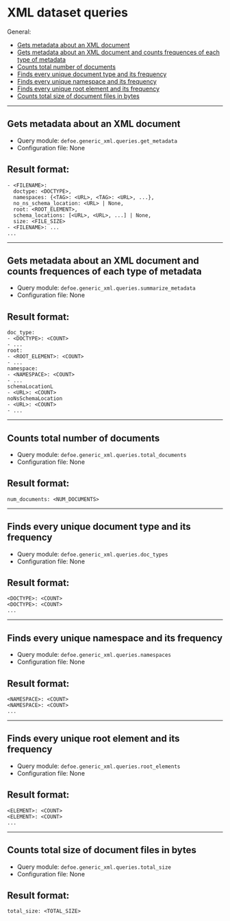 # XML dataset queries

General:

* [Gets metadata about an XML document](#Gets-metadata-about-an-XML-document)
* [Gets metadata about an XML document and counts frequences of each type of metadata](#Gets-metadata-about-an-XML-document-and-counts-frequences-of-each-type-of-metadata)
* [Counts total number of documents](#Counts-total-number-of-documents)
* [Finds every unique document type and its frequency](#Finds-every-unique-document-type-and-its-frequency)
* [Finds every unique namespace and its frequency](#Finds-every-unique-namespace-and-its-frequency)
* [Finds every unique root element and its frequency](#Finds-every-unique-root-element-and-its-frequency)
* [Counts total size of document files in bytes](#Counts-total-size-of-document-files-in-bytes)

---

## Gets metadata about an XML document

* Query module: `defoe.generic_xml.queries.get_metadata`
* Configuration file: None

Result format:
----------------------------------------------------------

```
- <FILENAME>:
  doctype: <DOCTYPE>,
  namespaces: {<TAG>: <URL>, <TAG>: <URL>, ...},
  no_ns_schema_location: <URL> | None,
  root: <ROOT_ELEMENT>,
  schema_locations: [<URL>, <URL>, ...] | None,
  size: <FILE_SIZE>
- <FILENAME>: ...
...
```

---

## Gets metadata about an XML document and counts frequences of each type of metadata

* Query module: `defoe.generic_xml.queries.summarize_metadata`
* Configuration file: None

Result format:
----------------------------------------------------------

```
doc_type:
- <DOCTYPE>: <COUNT>
- ...
root:
- <ROOT_ELEMENT>: <COUNT>
- ...
namespace:
- <NAMESPACE>: <COUNT>
- ...
schemaLocationL
- <URL>: <COUNT>
noNsSchemaLocation
- <URL>: <COUNT>
- ...

```

---

## Counts total number of documents

* Query module: `defoe.generic_xml.queries.total_documents`
* Configuration file: None

Result format:
----------------------------------------------------------

```
num_documents: <NUM_DOCUMENTS>
```

---

## Finds every unique document type and its frequency

* Query module: `defoe.generic_xml.queries.doc_types`
* Configuration file: None

Result format:
----------------------------------------------------------

```
<DOCTYPE>: <COUNT>
<DOCTYPE>: <COUNT>
...
```

---

## Finds every unique namespace and its frequency

* Query module: `defoe.generic_xml.queries.namespaces`
* Configuration file: None

Result format:
----------------------------------------------------------

```
<NAMESPACE>: <COUNT>
<NAMESPACE>: <COUNT>
...
```

---

## Finds every unique root element and its frequency

* Query module: `defoe.generic_xml.queries.root_elements`
* Configuration file: None

Result format:
----------------------------------------------------------

```
<ELEMENT>: <COUNT>
<ELEMENT>: <COUNT>
...
```

---

## Counts total size of document files in bytes

* Query module: `defoe.generic_xml.queries.total_size`
* Configuration file: None

Result format:
----------------------------------------------------------

```
total_size: <TOTAL_SIZE>
```
